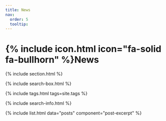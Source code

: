 ```yaml
---
title: News
nav:
  order: 5
  tooltip:
---
```


# {% include icon.html icon="fa-solid fa-bullhorn" %}News

{% include section.html %}

{% include search-box.html %}

{% include tags.html tags=site.tags %}

{% include search-info.html %}

{% include list.html data="posts" component="post-excerpt" %}
